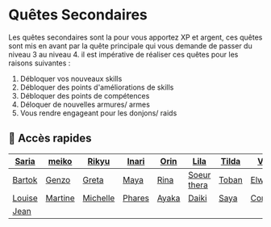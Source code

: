 # Quêtes Secondaires

Les quêtes secondaires sont la pour vous apportez XP et argent, ces quêtes sont mis en avant par la quête principale qui vous demande de passer du niveau 3 au niveau 4. il est impérative de réaliser ces quêtes pour les raisons suivantes :&#x20;

1. Débloquer vos nouveaux skills
2. Débloquer des points d'améliorations de skills
3. Débloquer des points de compétences&#x20;
4. Déloquer de nouvelles armures/ armes
5. Vous rendre engageant pour les donjons/ raids


## 📜 Accès rapides

| [Saria](nom-1.md) | [meiko](nom-2.md) | [Rikyu](nom-3.md) | [Inari](nom-4.md) | [Orin](nom-5.md) | [Lila](nom-6.md) | [Tilda](nom-7.md) | [Varn](nom-8.md) |
|---|---|---|---|---|---|---|---|
| [Bartok](nom-9.md) | [Genzo](nom-10.md) | [Greta](nom-11.md) | [Maya](nom-12.md) | [Rina](nom-13.md) | [Soeur thera](nom-14.md) | [Toban](nom-15.md) | [Elwyn](nom-16.md) |
| [Louise](nom-17.md) | [Martine](nom-18.md) | [Michelle](nom-19.md) | [Phares](nom-20.md) | [Ayaka](nom-21.md) | [Daiki](nom-22.md) | [Saya](nom-23.md) | [Corentin](nom-24.md) |
| [Jean](nom-25.md) |   |   |   |   |   |   |   |
